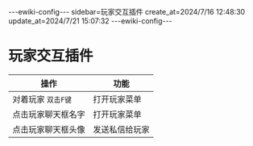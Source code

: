 ---ewiki-config---
sidebar=玩家交互插件
create_at=2024/7/16 12:48:30
update_at=2024/7/21 15:07:32
---ewiki-config---

# 玩家交互插件

|操作|功能|
|---|---|
|对着玩家 `双击F键` | 打开玩家菜单   |
|点击玩家聊天框名字| 打开玩家菜单    |
|点击玩家聊天框头像| 发送私信给玩家  |

